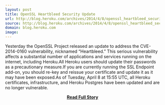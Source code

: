 ```yaml
---
layout: post
title: OpenSSL Heartbleed Security Update
url: http://blog.heroku.com/archives/2014/4/8/openssl_heartbleed_security_update
source: http://blog.heroku.com/archives/2014/4/8/openssl_heartbleed_security_update
domain: blog.heroku.com
image: 
---
```


<p>Yesterday the OpenSSL Project released an update to address the CVE-2014-0160 vulnerability, nicknamed “Heartbleed.” This serious vulnerability affects a substantial number of applications and services running on the internet, including Heroku.All Heroku users should update their passwords as a precautionary measure.If you are currently running the SSL Endpoint add-on, you should re-key and reissue your certificate and update it as it may have been exposed.As of Tuesday, April 8 at 15:55 UTC, all Heroku certificates, infrastructure, and Heroku Postgres have been updated and are no longer vulnerable.</p>
<center><p><a href="http://blog.heroku.com/archives/2014/4/8/openssl_heartbleed_security_update" style='padding:25px; font-sze:18px; font-weight: bold;'>Read Full Story</a></p></center>

